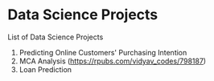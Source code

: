 # Data Science Projects

List of Data Science Projects
1. Predicting Online Customers' Purchasing Intention
2. MCA Analysis (https://rpubs.com/vidyav_codes/798187)
3. Loan Prediction
